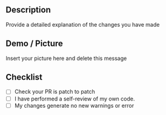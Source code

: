 ## Description
Provide a detailed explanation of the changes you have made

## Demo / Picture
Insert your picture here and delete this message

## Checklist
- [ ] Check your PR is patch to patch
- [ ] I have performed a self-review of my own code.
- [ ] My changes generate no new warnings or error
